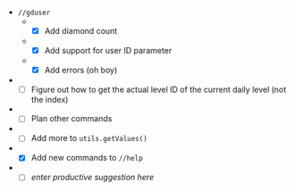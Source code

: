 + `//gduser`
	+ - [x] Add diamond count
	+ - [x] Add support for user ID parameter
	+ - [x] Add errors (oh boy)

+ - [ ] Figure out how to get the actual level ID of the current daily level (not the index)
+ - [ ] Plan other commands
+ - [ ] Add more to `utils.getValues()`
+ - [x] Add new commands to `//help`
+ - [ ] *enter productive suggestion here*